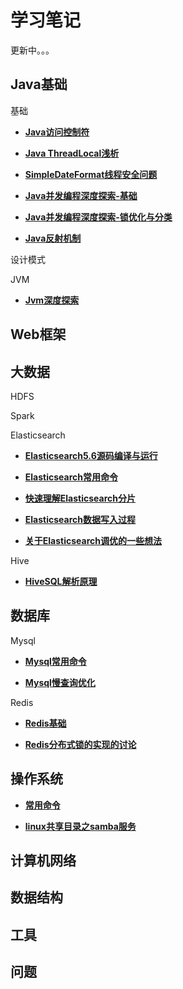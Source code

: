 # 学习笔记

更新中。。。

## Java基础

基础

* [**Java访问控制符**](java基础/基础/access_control.md)

* [**Java ThreadLocal浅析**](java基础/基础/thread_local.md)

* [**SimpleDateFormat线程安全问题**](java基础/基础/simple_date_format.md)

* [**Java并发编程深度探索-基础**](java基础/基础/concurrent_programming1.md)

* [**Java并发编程深度探索-锁优化与分类**](java基础/基础/concurrent_programming2.md)

* [**Java反射机制**](java基础/基础/reflection.md)

设计模式

JVM

* [**Jvm深度探索**](java基础/jvm/jvm.md)

## Web框架

## 大数据

HDFS

Spark

Elasticsearch

* [**Elasticsearch5.6源码编译与运行**](大数据/es/source_code.md)

* [**Elasticsearch常用命令**](大数据/es/es_command.md)

* [**快速理解Elasticsearch分片**](大数据/es/es_shard_distribution.md)

* [**Elasticsearch数据写入过程**](大数据/es/es_data_write.md)

* [**关于Elasticsearch调优的一些想法**](大数据/es/es_jvm.md)

Hive

* [**HiveSQL解析原理**](大数据/hive/hive_sql.md)

## 数据库

Mysql

* [**Mysql常用命令**](数据库/mysql/mysql_command.md)

* [**Mysql慢查询优化**](数据库/mysql/mysql_optimization.md)

Redis

* [**Redis基础**](数据库/redis/data_type.md)

* [**Redis分布式锁的实现的讨论**](数据库/redis/distributed_lock.md)

## 操作系统

* [**常用命令**](操作系统/linux/command.md)

* [**linux共享目录之samba服务**](操作系统/linux/samba.md)

## 计算机网络

## 数据结构

## 工具

## 问题